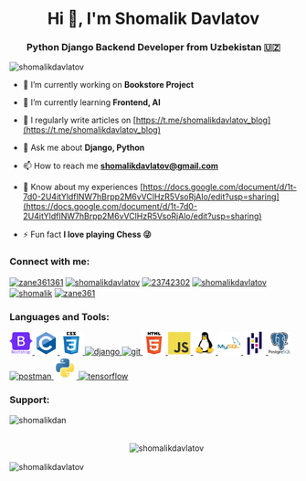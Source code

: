 <h1 align="center">Hi 👋, I'm Shomalik Davlatov</h1>
<h3 align="center">Python Django Backend Developer from Uzbekistan 🇺🇿</h3>

<p align="left"> <img src="https://komarev.com/ghpvc/?username=shomalikdavlatov&label=Profile%20views&color=0e75b6&style=flat" alt="shomalikdavlatov" /> </p>

- 🔭 I’m currently working on **Bookstore Project**

- 🌱 I’m currently learning **Frontend, AI**

- 📝 I regularly write articles on [https://t.me/shomalikdavlatov_blog](https://t.me/shomalikdavlatov_blog)

- 💬 Ask me about **Django, Python**

- 📫 How to reach me **shomalikdavlatov@gmail.com**

- 📄 Know about my experiences [https://docs.google.com/document/d/1t-7d0-2U4itYldfINW7hBrpp2M6vVClHzR5VsoRjAlo/edit?usp=sharing](https://docs.google.com/document/d/1t-7d0-2U4itYldfINW7hBrpp2M6vVClHzR5VsoRjAlo/edit?usp=sharing)

- ⚡ Fun fact **I love playing Chess 😜**

<h3 align="left">Connect with me:</h3>
<p align="left">
<a href="https://twitter.com/zane361361" target="blank"><img align="center" src="https://raw.githubusercontent.com/rahuldkjain/github-profile-readme-generator/master/src/images/icons/Social/twitter.svg" alt="zane361361" height="30" width="40" /></a>
<a href="https://linkedin.com/in/shomalikdavlatov" target="blank"><img align="center" src="https://raw.githubusercontent.com/rahuldkjain/github-profile-readme-generator/master/src/images/icons/Social/linked-in-alt.svg" alt="shomalikdavlatov" height="30" width="40" /></a>
<a href="https://stackoverflow.com/users/23742302" target="blank"><img align="center" src="https://raw.githubusercontent.com/rahuldkjain/github-profile-readme-generator/master/src/images/icons/Social/stack-overflow.svg" alt="23742302" height="30" width="40" /></a>
<a href="https://www.youtube.com/c/shomalikdavlatov" target="blank"><img align="center" src="https://raw.githubusercontent.com/rahuldkjain/github-profile-readme-generator/master/src/images/icons/Social/youtube.svg" alt="shomalikdavlatov" height="30" width="40" /></a>
<a href="https://codeforces.com/profile/shomalik" target="blank"><img align="center" src="https://raw.githubusercontent.com/rahuldkjain/github-profile-readme-generator/master/src/images/icons/Social/codeforces.svg" alt="shomalik" height="30" width="40" /></a>
<a href="https://www.leetcode.com/zane361" target="blank"><img align="center" src="https://raw.githubusercontent.com/rahuldkjain/github-profile-readme-generator/master/src/images/icons/Social/leet-code.svg" alt="zane361" height="30" width="40" /></a>
</p>

<h3 align="left">Languages and Tools:</h3>
<p align="left"> <a href="https://getbootstrap.com" target="_blank" rel="noreferrer"> <img src="https://raw.githubusercontent.com/devicons/devicon/master/icons/bootstrap/bootstrap-plain-wordmark.svg" alt="bootstrap" width="40" height="40"/> </a> <a href="https://www.cprogramming.com/" target="_blank" rel="noreferrer"> <img src="https://raw.githubusercontent.com/devicons/devicon/master/icons/c/c-original.svg" alt="c" width="40" height="40"/> </a> <a href="https://www.w3schools.com/css/" target="_blank" rel="noreferrer"> <img src="https://raw.githubusercontent.com/devicons/devicon/master/icons/css3/css3-original-wordmark.svg" alt="css3" width="40" height="40"/> </a> <a href="https://www.djangoproject.com/" target="_blank" rel="noreferrer"> <img src="https://cdn.worldvectorlogo.com/logos/django.svg" alt="django" width="40" height="40"/> </a> <a href="https://git-scm.com/" target="_blank" rel="noreferrer"> <img src="https://www.vectorlogo.zone/logos/git-scm/git-scm-icon.svg" alt="git" width="40" height="40"/> </a> <a href="https://www.w3.org/html/" target="_blank" rel="noreferrer"> <img src="https://raw.githubusercontent.com/devicons/devicon/master/icons/html5/html5-original-wordmark.svg" alt="html5" width="40" height="40"/> </a> <a href="https://developer.mozilla.org/en-US/docs/Web/JavaScript" target="_blank" rel="noreferrer"> <img src="https://raw.githubusercontent.com/devicons/devicon/master/icons/javascript/javascript-original.svg" alt="javascript" width="40" height="40"/> </a> <a href="https://www.linux.org/" target="_blank" rel="noreferrer"> <img src="https://raw.githubusercontent.com/devicons/devicon/master/icons/linux/linux-original.svg" alt="linux" width="40" height="40"/> </a> <a href="https://www.mysql.com/" target="_blank" rel="noreferrer"> <img src="https://raw.githubusercontent.com/devicons/devicon/master/icons/mysql/mysql-original-wordmark.svg" alt="mysql" width="40" height="40"/> </a> <a href="https://pandas.pydata.org/" target="_blank" rel="noreferrer"> <img src="https://raw.githubusercontent.com/devicons/devicon/2ae2a900d2f041da66e950e4d48052658d850630/icons/pandas/pandas-original.svg" alt="pandas" width="40" height="40"/> </a> <a href="https://www.postgresql.org" target="_blank" rel="noreferrer"> <img src="https://raw.githubusercontent.com/devicons/devicon/master/icons/postgresql/postgresql-original-wordmark.svg" alt="postgresql" width="40" height="40"/> </a> <a href="https://postman.com" target="_blank" rel="noreferrer"> <img src="https://www.vectorlogo.zone/logos/getpostman/getpostman-icon.svg" alt="postman" width="40" height="40"/> </a> <a href="https://www.python.org" target="_blank" rel="noreferrer"> <img src="https://raw.githubusercontent.com/devicons/devicon/master/icons/python/python-original.svg" alt="python" width="40" height="40"/> </a> <a href="https://www.tensorflow.org" target="_blank" rel="noreferrer"> <img src="https://www.vectorlogo.zone/logos/tensorflow/tensorflow-icon.svg" alt="tensorflow" width="40" height="40"/> </a> </p>

<h3 align="left">Support:</h3>
<p><a href="https://www.buymeacoffee.com/shomalikdan"> <img align="left" src="https://cdn.buymeacoffee.com/buttons/v2/default-yellow.png" height="50" width="210" alt="shomalikdan" /></a></p><br><br>

<p><img align="center" src="https://github-readme-stats.vercel.app/api/top-langs?username=shomalikdavlatov&show_icons=true&locale=en&layout=compact" alt="shomalikdavlatov" /></p>

<p><img align="center" src="https://github-readme-streak-stats.herokuapp.com/?user=shomalikdavlatov&" alt="shomalikdavlatov" /></p>
